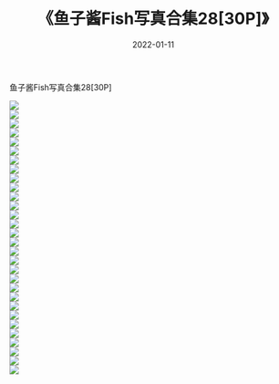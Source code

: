 ﻿---
layout: post
title:  《鱼子酱Fish写真合集28[30P]》
date:   2022-01-11
img: http://img.660000.xyz/Sharelink/性感/2022/鱼子酱Fish写真合集28[30P]/000.jpg
categories: [美女, 清纯, 唯美]
---

鱼子酱Fish写真合集28[30P]

  ![](http://img.660000.xyz/Sharelink/性感/2022/鱼子酱Fish写真合集28[30P]/001.jpg) <br> ![](http://img.660000.xyz/Sharelink/性感/2022/鱼子酱Fish写真合集28[30P]/002.jpg) <br> ![](http://img.660000.xyz/Sharelink/性感/2022/鱼子酱Fish写真合集28[30P]/003.jpg) <br> ![](http://img.660000.xyz/Sharelink/性感/2022/鱼子酱Fish写真合集28[30P]/004.jpg) <br> ![](http://img.660000.xyz/Sharelink/性感/2022/鱼子酱Fish写真合集28[30P]/005.jpg) <br> ![](http://img.660000.xyz/Sharelink/性感/2022/鱼子酱Fish写真合集28[30P]/006.jpg) <br> ![](http://img.660000.xyz/Sharelink/性感/2022/鱼子酱Fish写真合集28[30P]/007.jpg) <br> ![](http://img.660000.xyz/Sharelink/性感/2022/鱼子酱Fish写真合集28[30P]/008.jpg) <br> ![](http://img.660000.xyz/Sharelink/性感/2022/鱼子酱Fish写真合集28[30P]/009.jpg) <br> ![](http://img.660000.xyz/Sharelink/性感/2022/鱼子酱Fish写真合集28[30P]/010.jpg) <br> ![](http://img.660000.xyz/Sharelink/性感/2022/鱼子酱Fish写真合集28[30P]/011.jpg) <br> ![](http://img.660000.xyz/Sharelink/性感/2022/鱼子酱Fish写真合集28[30P]/012.jpg) <br> ![](http://img.660000.xyz/Sharelink/性感/2022/鱼子酱Fish写真合集28[30P]/013.jpg) <br> ![](http://img.660000.xyz/Sharelink/性感/2022/鱼子酱Fish写真合集28[30P]/014.jpg) <br> ![](http://img.660000.xyz/Sharelink/性感/2022/鱼子酱Fish写真合集28[30P]/015.jpg) <br> ![](http://img.660000.xyz/Sharelink/性感/2022/鱼子酱Fish写真合集28[30P]/016.jpg) <br> ![](http://img.660000.xyz/Sharelink/性感/2022/鱼子酱Fish写真合集28[30P]/017.jpg) <br> ![](http://img.660000.xyz/Sharelink/性感/2022/鱼子酱Fish写真合集28[30P]/018.jpg) <br> ![](http://img.660000.xyz/Sharelink/性感/2022/鱼子酱Fish写真合集28[30P]/019.jpg) <br> ![](http://img.660000.xyz/Sharelink/性感/2022/鱼子酱Fish写真合集28[30P]/020.jpg) <br> ![](http://img.660000.xyz/Sharelink/性感/2022/鱼子酱Fish写真合集28[30P]/021.jpg) <br> ![](http://img.660000.xyz/Sharelink/性感/2022/鱼子酱Fish写真合集28[30P]/022.jpg) <br> ![](http://img.660000.xyz/Sharelink/性感/2022/鱼子酱Fish写真合集28[30P]/023.jpg) <br> ![](http://img.660000.xyz/Sharelink/性感/2022/鱼子酱Fish写真合集28[30P]/024.jpg) <br> ![](http://img.660000.xyz/Sharelink/性感/2022/鱼子酱Fish写真合集28[30P]/025.jpg) <br> ![](http://img.660000.xyz/Sharelink/性感/2022/鱼子酱Fish写真合集28[30P]/026.jpg) <br> ![](http://img.660000.xyz/Sharelink/性感/2022/鱼子酱Fish写真合集28[30P]/027.jpg) <br> ![](http://img.660000.xyz/Sharelink/性感/2022/鱼子酱Fish写真合集28[30P]/028.jpg) <br> ![](http://img.660000.xyz/Sharelink/性感/2022/鱼子酱Fish写真合集28[30P]/029.jpg) <br> ![](http://img.660000.xyz/Sharelink/性感/2022/鱼子酱Fish写真合集28[30P]/030.jpg) <br>